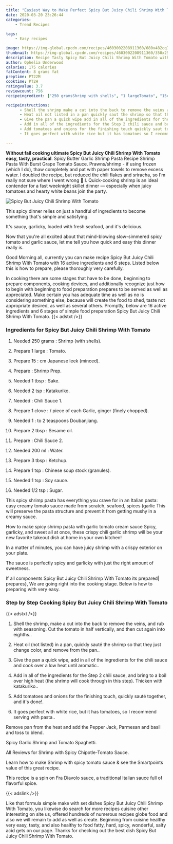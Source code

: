 ```yaml
---
title: "Easiest Way to Make Perfect Spicy But Juicy Chili Shrimp With Tomato"
date: 2020-03-20 23:26:44
categories:
    - Trend Recipes
    
tags:
    - Easy recipes

image: https://img-global.cpcdn.com/recipes/4603002208911360/680x482cq70/spicy-but-juicy-chili-shrimp-with-tomato-recipe-main-photo.jpg
thumbnail: https://img-global.cpcdn.com/recipes/4603002208911360/350x250cq70/spicy-but-juicy-chili-shrimp-with-tomato-recipe-main-photo.jpg
description: Recipe Tasty Spicy But Juicy Chili Shrimp With Tomato with 16 ingredients and 6 stages of easy cooking.
author: Ophelia Underwood
calories: 175 calories
fatContent: 8 grams fat
preptime: PT22M
cooktime: PT2H
ratingvalue: 3.7
reviewcount: 756
recipeingredient: ["250 gramsShrimp with shells", "1 largeTomato", "15cm Japanese leek minced", "Shrimp Prep", "1 tbspSake", "2 tspKatakuriko", "Chili Sauce 1", "1 clove piece of each Garlic ginger finely chopped", "1to 2 teaspoons Doubanjiang", "2 tbspSesame oil", "Chili Sauce 2", "200 mlWater", "3 tbspKetchup", "1 tspChinese soup stock granules", "1 tspSoy sauce", "1/2 tspSugar"]

recipeinstructions: 
      - Shell the shrimp make a cut into the back to remove the veins and rub with seasoning Cut the tomato in half vertically and then cut again into eighths 
      - Heat oil not listed in a pan quickly saut the shrimp so that they just change color and remove from the pan 
      - Give the pan a quick wipe add in all of the ingredients for the chili sauce and cook over a low heat until aromatic 
      - Add in all of the ingredients for the Step 2 chili sauce and bring to a boil over high heat the shrimp will cook through in this step Thicken with katakuriko 
      - Add tomatoes and onions for the finishing touch quickly saut together and its done 
      - It goes perfect with white rice but it has tomatoes so I recommend serving with pasta

---
```




**Without fail cooking ultimate Spicy But Juicy Chili Shrimp With Tomato easy, tasty, practical**. Spicy Butter Garlic Shrimp Pasta Recipe Shrimp Pasta With Burst Grape Tomato Sauce. Prawns/shrimp - if using frozen (which I do), thaw completely and pat with paper towels to remove excess water. I doubled the recipe, but reduced the chili flakes and sriracha, so I&#39;m really not sure where I went wrong 🙂 I. Quick-cooking shrimp is an ideal contender for a fast weeknight skillet dinner — especially when juicy tomatoes and hearty white beans join the party.


![Spicy But Juicy Chili Shrimp With Tomato](https://img-global.cpcdn.com/recipes/4603002208911360/680x482cq70/spicy-but-juicy-chili-shrimp-with-tomato-recipe-main-photo.jpg "Spicy But Juicy Chili Shrimp With Tomato")



This spicy dinner relies on just a handful of ingredients to become something that&#39;s simple and satisfying.

It&#39;s saucy, garlicky, loaded with fresh seafood, and it&#39;s delicious.

Now that you&#39;re all excited about that mind-blowing slow-simmered spicy tomato and garlic sauce, let me tell you how quick and easy this dinner really is.


Good Morning all, currently you can make recipe Spicy But Juicy Chili Shrimp With Tomato with 16 active ingredients and 6 steps. Listed below this is how to prepare, please thoroughly very carefully.

In cooking there are some stages that have to be done, beginning to prepare components, cooking devices, and additionally recognize just how to begin with beginning to food preparation prepares to be served as well as appreciated. Make certain you has adequate time as well as no is considering something else, because will create the food to shed, taste not appropriate desired, as well as several others. Promptly, below are 16 active ingredients and 6 stages of simple food preparation Spicy But Juicy Chili Shrimp With Tomato.
{{< adstxt />}}

### Ingredients for Spicy But Juicy Chili Shrimp With Tomato


1. Needed 250 grams : Shrimp (with shells).

1. Prepare 1 large : Tomato.

1. Prepare 15 : cm Japanese leek (minced).

1. Prepare  : Shrimp Prep.

1. Needed 1 tbsp : Sake.

1. Needed 2 tsp : Katakuriko.

1. Needed  : Chili Sauce 1.

1. Prepare 1 clove : / piece of each Garlic, ginger (finely chopped).

1. Needed 1 : to 2 teaspoons Doubanjiang.

1. Prepare 2 tbsp : Sesame oil.

1. Prepare  : Chili Sauce 2.

1. Needed 200 ml : Water.

1. Prepare 3 tbsp : Ketchup.

1. Prepare 1 tsp : Chinese soup stock (granules).

1. Needed 1 tsp : Soy sauce.

1. Needed 1/2 tsp : Sugar.


This spicy shrimp pasta has everything you crave for in an Italian pasta: easy creamy tomato sauce made from scratch, seafood, spices (garlic This will preserve the pasta structure and prevent it from getting mushy in a creamy sauce.

How to make spicy shrimp pasta with garlic tomato cream sauce Spicy, garlicky, and sweet all at once, these crispy chili garlic shrimp will be your new favorite takeout dish at home in your own kitchen!

In a matter of minutes, you can have juicy shrimp with a crispy exterior on your plate.

The sauce is perfectly spicy and garlicky with just the right amount of sweetness.


If all components Spicy But Juicy Chili Shrimp With Tomato its prepared| prepares}, We are going right into the cooking stage. Below is how to preparing with very easy.

### Step by Step Cooking Spicy But Juicy Chili Shrimp With Tomato

{{< adstxt />}}


1. Shell the shrimp, make a cut into the back to remove the veins, and rub with seasoning. Cut the tomato in half vertically, and then cut again into eighths..



1. Heat oil (not listed) in a pan, quickly sauté the shrimp so that they just change color, and remove from the pan..



1. Give the pan a quick wipe, add in all of the ingredients for the chili sauce and cook over a low heat until aromatic..



1. Add in all of the ingredients for the Step 2 chili sauce, and bring to a boil over high heat (the shrimp will cook through in this step). Thicken with katakuriko..



1. Add tomatoes and onions for the finishing touch, quickly sauté together, and it&#39;s done!.



1. It goes perfect with white rice, but it has tomatoes, so I recommend serving with pasta..




Remove pan from the heat and add the Pepper Jack, Parmesan and basil and toss to blend.

Spicy Garlic Shrimp and Tomato Spaghetti.

All Reviews for Shrimp with Spicy Chipotle-Tomato Sauce.

Learn how to make Shrimp with spicy tomato sauce &amp; see the Smartpoints value of this great recipe.

This recipe is a spin on Fra Diavolo sauce, a traditional Italian sauce full of flavorful spice.


{{< adslink />}}

Like that formula simple make with set dishes Spicy But Juicy Chili Shrimp With Tomato, you likewise do search for more recipes cuisine other interesting on site us, offered hundreds of numerous recipes globe food and also we will remain to add as well as create. Beginning from cuisine healthy very easy, tasty, and also healthy to food fatty, hard, spicy, wonderful, salty acid gets on our page. Thanks for checking out the best dish Spicy But Juicy Chili Shrimp With Tomato.
